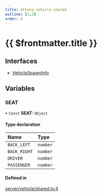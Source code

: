 ```yaml
---
title: Athena.vehicle.shared
outline: [1,3]
order: 0
---
```


# {{ $frontmatter.title }}


## Interfaces

- [VehicleSpawnInfo](../interfaces/server_vehicle_shared_VehicleSpawnInfo.md)

## Variables

### SEAT

• `Const` **SEAT**: `Object`

#### Type declaration

| Name | Type |
| :------ | :------ |
| `BACK_LEFT` | `number` |
| `BACK_RIGHT` | `number` |
| `DRIVER` | `number` |
| `PASSENGER` | `number` |

#### Defined in

[server/vehicle/shared.ts:4](https://github.com/Stuyk/altv-athena/blob/fe85c1b/src/core/server/vehicle/shared.ts#L4)
